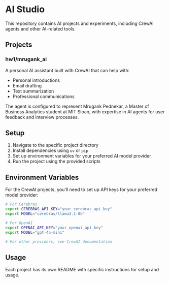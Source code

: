# AI Studio

This repository contains AI projects and experiments, including CrewAI agents and other AI-related tools.

## Projects

### hw1/mrugank_ai
A personal AI assistant built with CrewAI that can help with:
- Personal introductions
- Email drafting
- Text summarization
- Professional communications

The agent is configured to represent Mrugank Pednekar, a Master of Business Analytics student at MIT Sloan, with expertise in AI agents for user feedback and interview processes.

## Setup

1. Navigate to the specific project directory
2. Install dependencies using `uv` or `pip`
3. Set up environment variables for your preferred AI model provider
4. Run the project using the provided scripts

## Environment Variables

For the CrewAI projects, you'll need to set up API keys for your preferred model provider:

```bash
# For Cerebras
export CEREBRAS_API_KEY="your_cerebras_api_key"
export MODEL="cerebras/llama3.1-8b"

# For OpenAI
export OPENAI_API_KEY="your_openai_api_key"
export MODEL="gpt-4o-mini"

# For other providers, see CrewAI documentation
```

## Usage

Each project has its own README with specific instructions for setup and usage.
